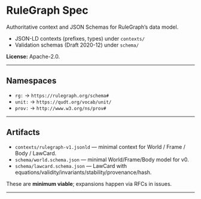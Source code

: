 # RuleGraph Spec

Authoritative context and JSON Schemas for RuleGraph’s data model.

- JSON-LD contexts (prefixes, types) under `contexts/`
- Validation schemas (Draft 2020-12) under `schema/`

**License:** Apache-2.0.

---

## Namespaces

- `rg:` → `https://rulegraph.org/schema#`
- `unit:` → `https://qudt.org/vocab/unit/`
- `prov:` → `http://www.w3.org/ns/prov#`

---

## Artifacts

- `contexts/rulegraph-v1.jsonld` — minimal context for World / Frame / Body / LawCard.
- `schema/world.schema.json` — minimal World/Frame/Body model for v0.
- `schema/lawcard.schema.json` — LawCard with equations/validity/invariants/stability/provenance/hash.

These are **minimum viable**; expansions happen via RFCs in issues.

---

